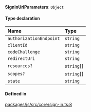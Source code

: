 **SignInUriParameters**: `Object`

#### Type declaration

| Name | Type |
| :------ | :------ |
| `authorizationEndpoint` | `string` |
| `clientId` | `string` |
| `codeChallenge` | `string` |
| `redirectUri` | `string` |
| `resources?` | `string`[] |
| `scopes?` | `string`[] |
| `state` | `string` |

#### Defined in

[packages/js/src/core/sign-in.ts:8](https://github.com/logto-io/js/blob/5254dee/packages/js/src/core/sign-in.ts#L8)

